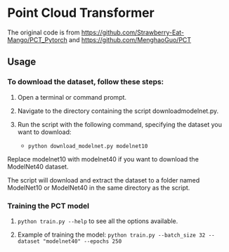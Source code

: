 # Point Cloud Transformer

The original code is from https://github.com/Strawberry-Eat-Mango/PCT_Pytorch and https://github.com/MenghaoGuo/PCT

## Usage

### To download the dataset, follow these steps:

1. Open a terminal or command prompt.

2. Navigate to the directory containing the script downloadmodelnet.py.

3. Run the script with the following command, specifying the dataset you want to download:

    - `python download_modelnet.py modelnet10`

Replace modelnet10 with modelnet40 if you want to download the ModelNet40 dataset.

The script will download and extract the dataset to a folder named ModelNet10 or ModelNet40 in the same directory as the script.

### Training the PCT model

1. `python train.py --help` to see all the options available.

2. Example of training the model: 
    `python train.py --batch_size 32 --dataset "modelnet40" --epochs 250`
